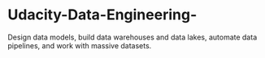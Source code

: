 # Udacity-Data-Engineering-
Design data models, build data warehouses and data lakes, automate data pipelines, and work with massive datasets.
